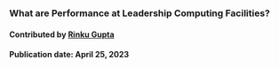 ### What are Performance at Leadership Computing Facilities?
#### Contributed by  [Rinku Gupta](https://github.com/rinkug)
#### Publication date: April 25, 2023

<!--- deck start --->
<!--- deck end --->

<!--- body start --->


<!--- body end  --->

 
<!---
Publish: yes
Pinned: yes
Topics: performance at leadership computing facilities
RSS update: 2023-20-04
--->
